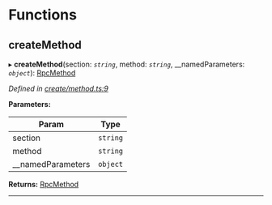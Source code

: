 

# Functions

<a id="createmethod"></a>

##  createMethod

▸ **createMethod**(section: *`string`*, method: *`string`*, __namedParameters: *`object`*): [RpcMethod](_types_d_.md#rpcmethod)

*Defined in [create/method.ts:9](https://github.com/polkadot-js/api/blob/bba764b/packages/type-jsonrpc/src/create/method.ts#L9)*

**Parameters:**

| Param | Type |
| ------ | ------ |
| section | `string` |
| method | `string` |
| __namedParameters | `object` |

**Returns:** [RpcMethod](_types_d_.md#rpcmethod)

___

